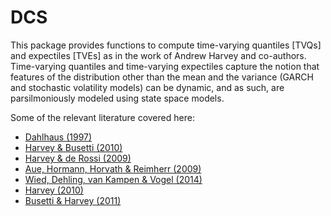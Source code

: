 DCS
===

This package provides functions to compute time-varying quantiles [TVQs] and expectiles [TVEs] as in the work of Andrew Harvey and co-authors. 
Time-varying quantiles and time-varying expectiles capture the notion that features of the distribution other than the mean and the variance (GARCH and stochastic volatility models) can be dynamic, and as such, are parsilmoniously modeled using state space models.

Some of the relevant literature covered here:
- [Dahlhaus (1997)](http://projecteuclid.org/euclid.aos/1034276620)
- [Harvey & Busetti (2010)](http://dx.doi.org/10.1111/j.1467-9892.2010.00676.x)
- [Harvey & de Rossi (2009)](http://dx.doi.org/10.1016/j.jeconom.2009.01.001)
- [Aue, Hormann, Horvath & Reimherr (2009)](http://projecteuclid.org/euclid.aos/1256303536)
- [Wied, Dehling, van Kampen & Vogel (2014)](http://http://dx.doi.org/10.1016/j.csda.2013.02.031)
- [Harvey (2010)](http://dx.doi.org/)
- [Busetti & Harvey (2011)](http://dx.doi.org/10.1093/jjfinec/nbq020)